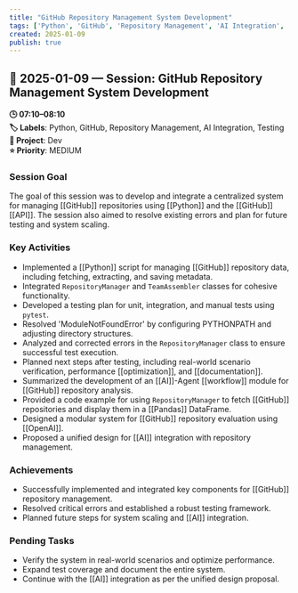 ```yaml
---
title: "GitHub Repository Management System Development"
tags: ['Python', 'GitHub', 'Repository Management', 'AI Integration', 'Testing']
created: 2025-01-09
publish: true
---
```


## 📅 2025-01-09 — Session: GitHub Repository Management System Development

**🕒 07:10–08:10**  
**🏷️ Labels**: Python, GitHub, Repository Management, AI Integration, Testing  
**📂 Project**: Dev  
**⭐ Priority**: MEDIUM  


### Session Goal
The goal of this session was to develop and integrate a centralized system for managing [[GitHub]] repositories using [[Python]] and the [[GitHub]] [[API]]. The session also aimed to resolve existing errors and plan for future testing and system scaling.

### Key Activities
- Implemented a [[Python]] script for managing [[GitHub]] repository data, including fetching, extracting, and saving metadata.
- Integrated `RepositoryManager` and `TeamAssembler` classes for cohesive functionality.
- Developed a testing plan for unit, integration, and manual tests using `pytest`.
- Resolved 'ModuleNotFoundError' by configuring PYTHONPATH and adjusting directory structures.
- Analyzed and corrected errors in the `RepositoryManager` class to ensure successful test execution.
- Planned next steps after testing, including real-world scenario verification, performance [[optimization]], and [[documentation]].
- Summarized the development of an [[AI]]-Agent [[workflow]] module for [[GitHub]] repository analysis.
- Provided a code example for using `RepositoryManager` to fetch [[GitHub]] repositories and display them in a [[Pandas]] DataFrame.
- Designed a modular system for [[GitHub]] repository evaluation using [[OpenAI]].
- Proposed a unified design for [[AI]] integration with repository management.

### Achievements
- Successfully implemented and integrated key components for [[GitHub]] repository management.
- Resolved critical errors and established a robust testing framework.
- Planned future steps for system scaling and [[AI]] integration.

### Pending Tasks
- Verify the system in real-world scenarios and optimize performance.
- Expand test coverage and document the entire system.
- Continue with the [[AI]] integration as per the unified design proposal.
